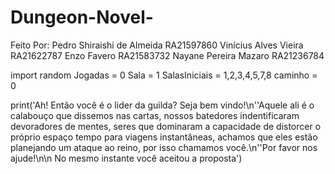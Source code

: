 # Dungeon-Novel-
Feito Por:
Pedro Shiraishi de Almeida RA21597860
Vinícius Alves Vieira RA21622787 
Enzo Favero RA21583732
Nayane Pereira Mazaro RA21236784

import random
Jogadas = 0
Sala = 1
SalasIniciais = 1,2,3,4,5,7,8
caminho = 0

print('Ah! Então você é o lider da guilda? Seja bem vindo!\n''Aquele ali é o calabouço que dissemos nas cartas, nossos batedores indentificaram devoradores de mentes, seres que dominaram a capacidade de distorcer o próprio espaço tempo para viagens instantâneas, achamos que eles estão planejando um ataque ao reino, por isso chamamos você.\n''Por favor nos ajude!\n\n No mesmo instante você aceitou a proposta')

